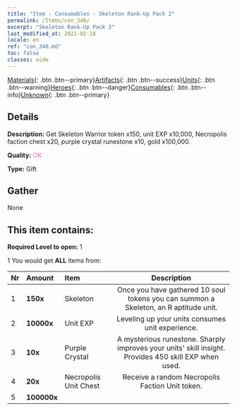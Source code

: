 ```yaml
---
title: "Item - Consumables - Skeleton Rank-Up Pack 2"
permalink: /Items/con_340/
excerpt: "Skeleton Rank-Up Pack 2"
last_modified_at: 2021-02-18
locale: en
ref: "con_340.md"
toc: false
classes: wide
---
```

 [Materials](/Items/){: .btn .btn--primary}[Artifacts](/Items/Artifacts/){: .btn .btn--success}[Units](/Items/Units/){: .btn .btn--warning}[Heroes](/Items/Heroes/){: .btn .btn--danger}[Consumables](/Items/Consumables/){: .btn .btn--info}[Unknown](/Items/Unknown/){: .btn .btn--primary}

## Details
 **Description:** Get Skeleton Warrior token x150, unit EXP x10,000, Necropolis faction chest x20, purple crystal runestone x10, gold x100,000.

 **Quality:** <span style="color: #DA70D6">OK</span>

 **Type:** Gift

## Gather

  None

## This item contains:

 **Required Level to open:** 1

 1 You would get **ALL** items  from:

  | Nr | Amount |     Item    | Description |
  |:---|:-------|:------------|:-----------:|
  | 1 |  **150x** | Skeleton | Once you have gathered 10 soul tokens you can summon a Skeleton, an R aptitude unit.  | 
  | 2 |  **10000x** | Unit EXP | Leveling up your units consumes unit experience.  | 
  | 3 |  **10x** | Purple Crystal | A mysterious runestone. Sharply improves your units' skill insight. Provides 450 skill EXP when used.  | 
  | 4 |  **20x** | Necropolis Unit Chest | Receive a random Necropolis Faction Unit token.  | 
  | 5 |  **100000x** | <i class="fas fa-coins"/> |  | 
